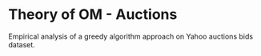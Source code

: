# Theory of OM - Auctions

Empirical analysis of a greedy algorithm approach on Yahoo auctions bids dataset.
